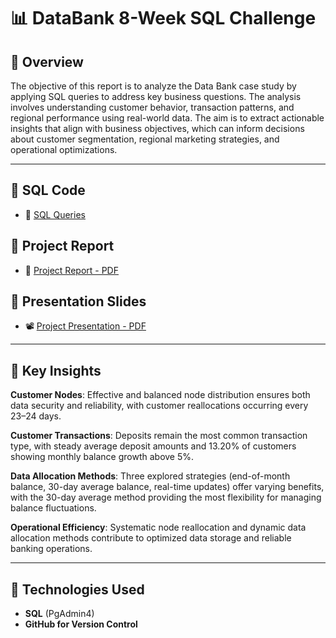 # 📊 DataBank 8-Week SQL Challenge

## 📝 Overview  
The objective of this report is to analyze the Data Bank case study by applying SQL queries
to address key business questions. The analysis involves understanding customer behavior, transaction
patterns, and regional performance using real-world data. The aim is to extract actionable insights that
align with business objectives, which can inform decisions about customer segmentation, regional
marketing strategies, and operational optimizations.

---
## 🔹 SQL Code
- 📜 [SQL Queries](https://github.com/Hoang-Vinh0205/MIS-443/blob/main/Group%203A_MIS%20443_Final%20Project_Case%20Study%204-20250812T133454Z-1-001/Group%203A_MIS%20443_Final%20Project_Case%20Study%204/Group%203A_MIS%20443_SQL%20Script.sql)

## 🔹 Project Report
- 📕 [Project Report - PDF](https://github.com/Hoang-Vinh0205/MIS-443/blob/main/Group%203A_MIS%20443_Final%20Project_Case%20Study%204-20250812T133454Z-1-001/Group%203A_MIS%20443_Final%20Project_Case%20Study%204/Group%203A_MIS%20443_Report.pdf)

## 🔹 Presentation Slides
- 📽️ [Project Presentation - PDF](https://github.com/Hoang-Vinh0205/MIS-443/blob/main/Group%203A_MIS%20443_Final%20Project_Case%20Study%204-20250812T133454Z-1-001/Group%203A_MIS%20443_Final%20Project_Case%20Study%204/Group%203A_MIS%20443_Slide%20Presentation.pdf)

---

## 🔹 Key Insights
**Customer Nodes**: Effective and balanced node distribution ensures both data security and reliability, with customer reallocations occurring every 23–24 days.

**Customer Transactions**: Deposits remain the most common transaction type, with steady average deposit amounts and 13.20% of customers showing monthly balance growth above 5%.

**Data Allocation Methods**: Three explored strategies (end-of-month balance, 30-day average balance, real-time updates) offer varying benefits, with the 30-day average method providing the most flexibility for managing balance fluctuations.

**Operational Efficiency**: Systematic node reallocation and dynamic data allocation methods contribute to optimized data storage and reliable banking operations.

---

## 🚀 Technologies Used  
- **SQL** (PgAdmin4)
- **GitHub for Version Control**
